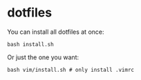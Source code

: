 # dotfiles

You can install all dotfiles at once:

```shell
bash install.sh
```

Or just the one you want:

```shell
bash vim/install.sh # only install .vimrc
```

